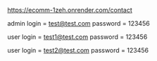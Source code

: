https://ecomm-1zeh.onrender.com/contact





admin login = test@test.com
password = 123456

user login = test1@test.com
password = 123456

user login = test2@test.com
password = 123456
